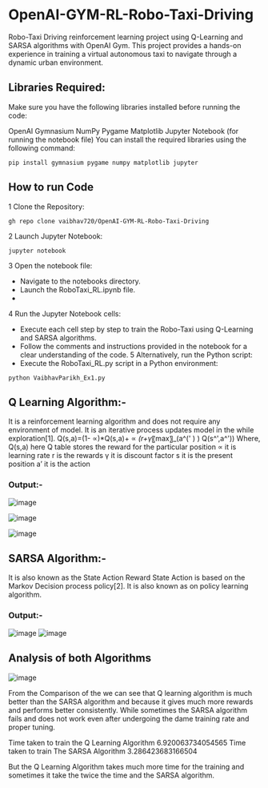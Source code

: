 # OpenAI-GYM-RL-Robo-Taxi-Driving

Robo-Taxi Driving reinforcement learning project using Q-Learning and SARSA algorithms with OpenAI Gym. This project provides a hands-on experience in training a virtual autonomous taxi to navigate through a dynamic urban environment.



## Libraries Required:
Make sure you have the following libraries installed before running the code:

OpenAI Gymnasium 
NumPy
Pygame
Matplotlib
Jupyter Notebook (for running the notebook file)
You can install the required libraries using the following command:
```
pip install gymnasium pygame numpy matplotlib jupyter

```
## How to run Code 
1 Clone the Repository:
```
gh repo clone vaibhav720/OpenAI-GYM-RL-Robo-Taxi-Driving

```
2 Launch Jupyter Notebook:
```
jupyter notebook

```

3 Open the notebook file:

* Navigate to the notebooks directory.
* Launch the RoboTaxi_RL.ipynb file.
* 
4 Run the Jupyter Notebook cells:

* Execute each cell step by step to train the Robo-Taxi using Q-Learning and SARSA algorithms.
* Follow the comments and instructions provided in the notebook for a clear understanding of the code.
5 Alternatively, run the Python script:
* Execute the RoboTaxi_RL.py script in a Python environment:
```
python VaibhavParikh_Ex1.py

```
## Q Learning Algorithm:-

It is a reinforcement learning algorithm and does not require any environment of model. It is an iterative process updates model in the while exploration[1].
	Q(s,a)=(1- ∝)*Q(s,a)+ ∝ *(r+γ*〖max〗_(a^(' ) ) Q(s^',a^'))
Where, 
Q(s,a) here Q table stores the reward for the particular  position
∝ it is learning rate
r is the rewards
γ it is discount factor
s it is the present position
a’ it is the action
### Output:- 
![image](https://github.com/vaibhav720/OpenAI-GYM-RL-Robo-Taxi-Driving/assets/56918464/49393031-c156-4a52-afff-7fa54ba1d2ab)

![image](https://github.com/vaibhav720/OpenAI-GYM-RL-Robo-Taxi-Driving/assets/56918464/277e5620-0da1-409a-82e0-47c29ec1c66e)

![image](https://github.com/vaibhav720/OpenAI-GYM-RL-Robo-Taxi-Driving/assets/56918464/a942b393-5d5d-4369-9e30-3a45a8208c8c)

## SARSA Algorithm:-
It is also known as the State Action Reward State Action is based on the Markov Decision process policy[2]. It is also known as on policy learning algorithm.

### Output:-
![image](https://github.com/vaibhav720/OpenAI-GYM-RL-Robo-Taxi-Driving/assets/56918464/f87a326a-47bf-4787-9c84-740d930d5c40)
![image](https://github.com/vaibhav720/OpenAI-GYM-RL-Robo-Taxi-Driving/assets/56918464/9b6751e3-6437-4c5e-a851-260319f64c7e)

## Analysis of both Algorithms

![image](https://github.com/vaibhav720/OpenAI-GYM-RL-Robo-Taxi-Driving/assets/56918464/eee9ef08-3380-4b9c-92f3-5d981b012b7e)

From the Comparison of the we can see that Q learning algorithm is much better than the SARSA algorithm and because it gives much more rewards and performs better consistently. While sometimes the SARSA algorithm fails and does not work even after undergoing the dame training rate and proper tuning.


Time taken to train the Q Learning Algorithm  6.920063734054565
Time taken to train The SARSA Algorithm  3.286423683166504

But the Q Learning Algorithm takes much more time for the training and sometimes it take the twice the time and the SARSA algorithm. 




